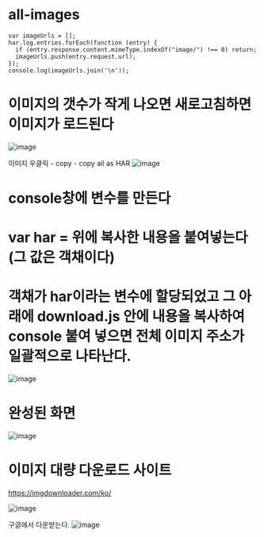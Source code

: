 # all-images
```
var imageUrls = [];
har.log.entries.forEach(function (entry) {
  if (entry.response.content.mimeType.indexOf("image/") !== 0) return;
  imageUrls.push(entry.request.url);
});
console.log(imageUrls.join('\n'));

```
# 이미지의 갯수가 작게 나오면 새로고침하면 이미지가 로드된다

![image](https://github.com/yeon2716/all-images/assets/145514579/af817fe6-1585-4459-8bea-081a095b14e6)


이미지 우클릭 - copy - copy all as HAR 
![image](https://github.com/yeon2716/all-images/assets/145514579/cd675cd5-f3d1-447c-8bc9-a898b969e74f)


# console창에 변수를 만든다

# var har = 위에 복사한 내용을 붙여넣는다  (그 값은 객채이다)

# 객채가 har이라는 변수에 할당되었고 그 아래에 download.js 안에 내용을 복사하여 console 붙여 넣으면 전체 이미지 주소가 일괄적으로 나타난다.



![image](https://github.com/yeon2716/all-images/assets/145514579/571942ab-680f-472e-b541-5cd50c016694)



# 완성된 화면
![image](https://github.com/yeon2716/all-images/assets/145514579/4996c7a9-dead-4e6a-a4fb-3a08e2da7acf)



# 이미지 대량 다운로드 사이트
https://imgdownloader.com/ko/

![image](https://github.com/yeon2716/all-images/assets/145514579/75374c00-2b17-4c07-b540-eb2e6917f06f)


구글에서 다운받는다.
![image](https://github.com/yeon2716/all-images/assets/145514579/66a4028c-9d77-4b16-98a3-702eebbc8588)

